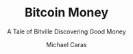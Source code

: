 ---
layout: books
title: Bitcoin Money
subtitle: A Tale of Bitville Discovering Good Money
essential: 
categories: ['non-technical']
author: ['Michael Caras']
excerpt: “This book is a crash course on the economics and ethics of Bitcoin and why it is important, conveyed intuitively with easy examples of children playing and exchanging. You really hit it home! “.
external_url: https://thebitcoinrabbi.com/bitcoin-money-book/
---